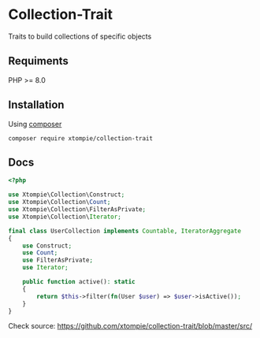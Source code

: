 # Collection-Trait

Traits to build collections of specific objects

## Requiments

PHP >= 8.0

## Installation

Using [composer](https://getcomposer.org/)

```shell
composer require xtompie/collection-trait
```

## Docs

```php
<?php

use Xtompie\Collection\Construct;
use Xtompie\Collection\Count;
use Xtompie\Collection\FilterAsPrivate;
use Xtompie\Collection\Iterator;

final class UserCollection implements Countable, IteratorAggregate
{
    use Construct;
    use Count;
    use FilterAsPrivate;
    use Iterator;

    public function active(): static
    {
        return $this->filter(fn(User $user) => $user->isActive());
    }
}
```

Check source: https://github.com/xtompie/collection-trait/blob/master/src/
